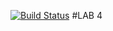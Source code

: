 [![Build Status](https://travis-ci.org/andrewJA/lab05.svg?token=8206adee32a5e679697ed369fb03e3dcc1d1b5f2&branch=master)](https://travis-ci.org/andrewJA/lab05)
#LAB 4
